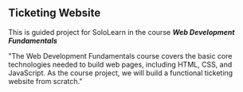 ## Ticketing Website

This is guided project for SoloLearn in the course ***Web Development Fundamentals***

"The Web Development Fundamentals course covers the basic core technologies needed
to build web pages, including HTML, CSS, and JavaScript. As the course project, we will build a 
functional ticketing website from scratch."


